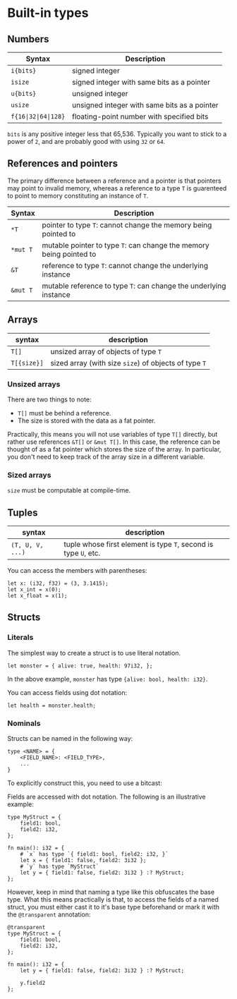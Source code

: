 # Built-in types

## Numbers

| Syntax       | Description                    |
| ------------ | ------------------------------ |
| `i{bits}`    | signed integer                 |
| `isize`      | signed integer with same bits as a pointer |
| `u{bits}`    | unsigned integer               |
| `usize`      | unsigned integer with same bits as a pointer |
| <code>f{16&#x7c;32&#x7c;64&#x7c;128}</code> | floating-point number with specified bits |

`bits` is any positive integer less that 65,536. Typically you want to stick to a power of `2`, and are probably good with using `32` or `64`.

## References and pointers

The primary difference between a reference and a pointer is that pointers may point to invalid memory, whereas a reference to a type `T` is guarenteed to point to memory constituting an instance of `T`.

| Syntax       | Description                    |
| ------------ | ------------------------------ |
| `*T`         | pointer to type `T`: cannot change the memory being pointed to |
| `*mut T`     | mutable pointer to type `T`: can change the memory being pointed to |
| `&T`         | reference to type `T`: cannot change the underlying instance |
| `&mut T`     | mutable reference to type `T`: can change the underlying instance |

## Arrays

| syntax       | description                    |
| ------------ | ------------------------------ |
| `T[]`        | unsized array of objects of type `T` |
| `T[{size}]`  | sized array (with size `size`) of objects of type `T` |

### Unsized arrays

There are two things to note:
- `T[]` must be behind a reference.
- The size is stored with the data as a fat pointer.

Practically, this means you will not use variables of type `T[]` directly, but rather use references `&T[]` or `&mut T[]`. In this case, the reference can be thought of as a fat pointer which stores the size of the array. In particular, you don't need to keep track of the array size in a different variable.

### Sized arrays

`size` must be computable at compile-time.

## Tuples

| syntax       | description                    |
| ------------ | ------------------------------ |
| `(T, U, V, ...)` | tuple whose first element is type `T`, second is type `U`, etc. |

You can access the members with parentheses:
```
let x: (i32, f32) = (3, 3.1415);
let x_int = x(0);
let x_float = x(1); 
```

## Structs 

### Literals

The simplest way to create a struct is to use literal notation.
```
let monster = { alive: true, health: 97i32, };
```
In the above example, `monster` has type `{alive: bool, health: i32}`.

You can access fields using dot notation:
```
let health = monster.health;
```

### Nominals

Structs can be named in the following way:
```
type <NAME> = {
    <FIELD_NAME>: <FIELD_TYPE>,
    ...
}
```
To explicitly construct this, you need to use a bitcast:

Fields are accessed with dot notation. The following is an illustrative example:
```
type MyStruct = {
	field1: bool,
	field2: i32,
};

fn main(): i32 = {
    # `x` has type `{ field1: bool, field2: i32, }`
	let x = { field1: false, field2: 3i32 };
    # `y` has type `MyStruct`
	let y = { field1: false, field2: 3i32 } :? MyStruct;
};
```

However, keep in mind that naming a type like this obfuscates the base type. What this means practically is that, to access the fields of a named struct, you must either cast it to it's base type beforehand or mark it with the `@transparent` annotation:
```
@transparent
type MyStruct = {
	field1: bool,
	field2: i32,
};

fn main(): i32 = {
	let y = { field1: false, field2: 3i32 } :? MyStruct;

    y.field2
};
```
